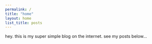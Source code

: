 ```yaml
---
permalink: /
title: "home"
layout: home
list_title: posts
---
```


hey. this is my super simple blog on the internet. see my posts below...
